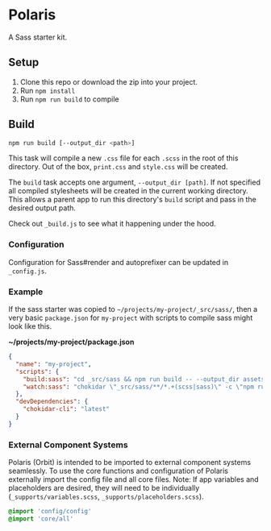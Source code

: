# Polaris

A Sass starter kit.

## Setup

1. Clone this repo or download the zip into your project.
2. Run `npm install`
3. Run `npm run build` to compile

## Build

```bash
npm run build [--output_dir <path>]
```

This task will compile a new `.css` file for each `.scss` in the root of this directory. Out of the box, `print.css` and `style.css` will be created.

The `build` task accepts one argument, `--output_dir [path]`. If not specified all compiled stylesheets will be created in the current working directory. This allows a parent app to run this directory's `build` script and pass in the desired output path.

Check out `_build.js` to see what it happening under the hood.

### Configuration

Configuration for Sass#render and autoprefixer can be updated in `_config.js`.

### Example

If the sass starter was copied to `~/projects/my-project/_src/sass/`, then a very basic `package.json` for `my-project` with scripts to compile sass might look like this.

**~/projects/my-project/package.json**

```json
{
  "name": "my-project",
  "scripts": {
    "build:sass": "cd _src/sass && npm run build -- --output_dir assets/css/",
    "watch:sass": "chokidar \"_src/sass/**/*.+(scss|sass)\" -c \"npm run build:sass\""
  },
  "devDependencies": {
    "chokidar-cli": "latest"
  }
}
```

### External Component Systems

Polaris (Orbit) is intended to be imported to external component systems seamlessly. To use the core functions and configuration of Polaris externally  import the config file and all core files. Note: If app variables and placeholders are desired, they will need to be individually (`_supports/variables.scss`, `_supports/placeholders.scss`).

```sass
@import 'config/config'
@import 'core/all'
```
